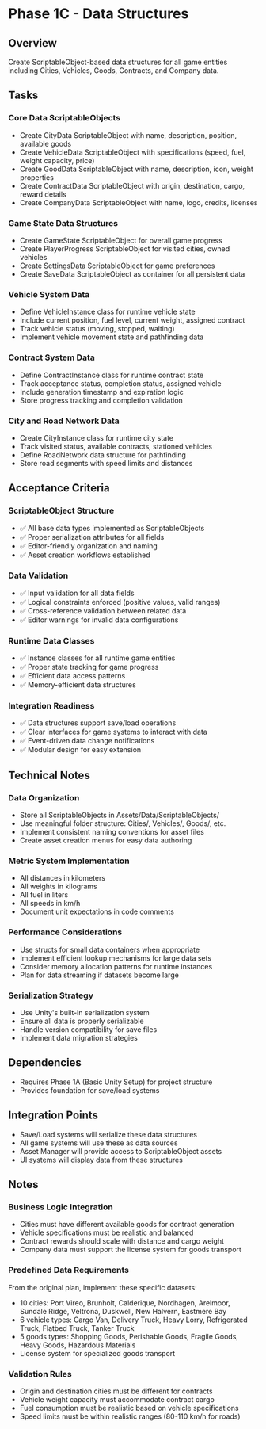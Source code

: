 # Phase 1C - Data Structures

## Overview
Create ScriptableObject-based data structures for all game entities including Cities, Vehicles, Goods, Contracts, and Company data.

## Tasks

### Core Data ScriptableObjects
- Create CityData ScriptableObject with name, description, position, available goods
- Create VehicleData ScriptableObject with specifications (speed, fuel, weight capacity, price)
- Create GoodData ScriptableObject with name, description, icon, weight properties
- Create ContractData ScriptableObject with origin, destination, cargo, reward details
- Create CompanyData ScriptableObject with name, logo, credits, licenses

### Game State Data Structures
- Create GameState ScriptableObject for overall game progress
- Create PlayerProgress ScriptableObject for visited cities, owned vehicles
- Create SettingsData ScriptableObject for game preferences
- Create SaveData ScriptableObject as container for all persistent data

### Vehicle System Data
- Define VehicleInstance class for runtime vehicle state
- Include current position, fuel level, current weight, assigned contract
- Track vehicle status (moving, stopped, waiting)
- Implement vehicle movement state and pathfinding data

### Contract System Data
- Define ContractInstance class for runtime contract state
- Track acceptance status, completion status, assigned vehicle
- Include generation timestamp and expiration logic
- Store progress tracking and completion validation

### City and Road Network Data
- Create CityInstance class for runtime city state
- Track visited status, available contracts, stationed vehicles
- Define RoadNetwork data structure for pathfinding
- Store road segments with speed limits and distances

## Acceptance Criteria

### ScriptableObject Structure
- ✅ All base data types implemented as ScriptableObjects
- ✅ Proper serialization attributes for all fields
- ✅ Editor-friendly organization and naming
- ✅ Asset creation workflows established

### Data Validation
- ✅ Input validation for all data fields
- ✅ Logical constraints enforced (positive values, valid ranges)
- ✅ Cross-reference validation between related data
- ✅ Editor warnings for invalid data configurations

### Runtime Data Classes
- ✅ Instance classes for all runtime game entities
- ✅ Proper state tracking for game progress
- ✅ Efficient data access patterns
- ✅ Memory-efficient data structures

### Integration Readiness
- ✅ Data structures support save/load operations
- ✅ Clear interfaces for game systems to interact with data
- ✅ Event-driven data change notifications
- ✅ Modular design for easy extension

## Technical Notes

### Data Organization
- Store all ScriptableObjects in Assets/Data/ScriptableObjects/
- Use meaningful folder structure: Cities/, Vehicles/, Goods/, etc.
- Implement consistent naming conventions for asset files
- Create asset creation menus for easy data authoring

### Metric System Implementation
- All distances in kilometers
- All weights in kilograms  
- All fuel in liters
- All speeds in km/h
- Document unit expectations in code comments

### Performance Considerations
- Use structs for small data containers when appropriate
- Implement efficient lookup mechanisms for large data sets
- Consider memory allocation patterns for runtime instances
- Plan for data streaming if datasets become large

### Serialization Strategy
- Use Unity's built-in serialization system
- Ensure all data is properly serializable
- Handle version compatibility for save files
- Implement data migration strategies

## Dependencies
- Requires Phase 1A (Basic Unity Setup) for project structure
- Provides foundation for save/load systems

## Integration Points
- Save/Load systems will serialize these data structures
- All game systems will use these as data sources
- Asset Manager will provide access to ScriptableObject assets
- UI systems will display data from these structures

## Notes

### Business Logic Integration
- Cities must have different available goods for contract generation
- Vehicle specifications must be realistic and balanced
- Contract rewards should scale with distance and cargo weight
- Company data must support the license system for goods transport

### Predefined Data Requirements
From the original plan, implement these specific datasets:
- 10 cities: Port Vireo, Brunholt, Calderique, Nordhagen, Arelmoor, Sundale Ridge, Veltrona, Duskwell, New Halvern, Eastmere Bay
- 6 vehicle types: Cargo Van, Delivery Truck, Heavy Lorry, Refrigerated Truck, Flatbed Truck, Tanker Truck
- 5 goods types: Shopping Goods, Perishable Goods, Fragile Goods, Heavy Goods, Hazardous Materials
- License system for specialized goods transport

### Validation Rules
- Origin and destination cities must be different for contracts
- Vehicle weight capacity must accommodate contract cargo
- Fuel consumption must be realistic based on vehicle specifications
- Speed limits must be within realistic ranges (80-110 km/h for roads)